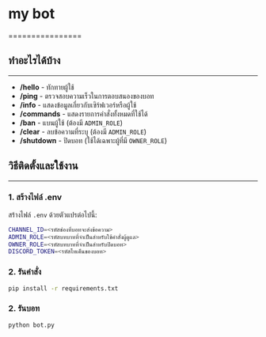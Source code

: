 # my bot
================

## ทำอะไรได้บ้าง
-------------

* **/hello** - ทักทายผู้ใช้
* **/ping** - ตรวจสอบความเร็วในการตอบสนองของบอท
* **/info** - แสดงข้อมูลเกี่ยวกับเซิร์ฟเวอร์หรือผู้ใช้
* **/commands** - แสดงรายการคำสั่งทั้งหมดที่ใช้ได้
* **/ban** - แบนผู้ใช้ (ต้องมี `ADMIN_ROLE`)
* **/clear** - ลบข้อความที่ระบุ (ต้องมี `ADMIN_ROLE`)
* **/shutdown** - ปิดบอท (ใช้ได้เฉพาะผู้ที่มี `OWNER_ROLE`)

## วิธีติดตั้งและใช้งาน
---------------------

### 1. สร้างไฟล์ .env

สร้างไฟล์ `.env` ด้วยตัวแปรต่อไปนี้:
```bash
CHANNEL_ID=<รหัสช่องที่บอทจะส่งข้อความ>
ADMIN_ROLE=<รหัสบทบาทที่จำเป็นสำหรับใช้คำสั่งผู้ดูแล>
OWNER_ROLE=<รหัสบทบาทที่จำเป็นสำหรับปิดบอท>
DISCORD_TOKEN=<รหัสโทเค็นของบอท>
```

### 2. รันคำสั่ง 

```bash
pip install -r requirements.txt
```

### 2. รันบอท

```bash
python bot.py
```
